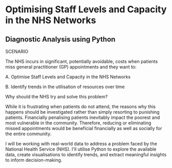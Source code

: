 # Optimising Staff Levels and Capacity in the NHS Networks

## Diagnostic Analysis using Python

SCENARIO 

The NHS incurs in significant, potentially avoidable, costs when patients miss general practitioner (GP) appointments and they want to:

A. Optimise Staff Levels and Capacity in the NHS Networks

B. Identify trends in the utilisation of resources over time

Why should the NHS try and solve this problem?

While it is frustrating when patients do not attend, the reasons why this happens should be investigated rather than simply resorting to punishing patients.
Financially penalising patients inevitably impact the poorest and most vulnerable in the community.
Therefore, reducing or eliminating missed appointments would be beneficial financially as well as socially for the entire community.

I will be working with real-world data to address a problem faced by the National Health Service (NHS). I'll utilise Python to explore the available data, create visualisations to identify trends, and extract meaningful insights to inform decision-making.
